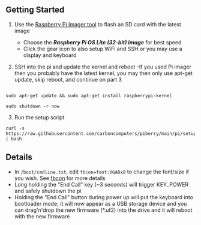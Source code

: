 ## Getting Started

1. Use the [Raspberry Pi Imager tool](https://www.raspberrypi.com/software/) to flash an SD card with the latest image
    - Choose the ***Raspberry Pi OS Lite (32-bit) image*** for best speed
    - Click the gear icon to also setup WiFi and SSH or you may use a display and keyboard

2. SSH into the pi and update the kernel and reboot
   -If you used Pi imager then you probably have the latest kernel, you may then only use apt-get update, skip reboot, and continue on part 3
```

sudo apt-get update && sudo apt-get install raspberrypi-kernel
```
```
sudo shutdown -r now
```

3. Run the setup script
```
curl -s https://raw.githubusercontent.com/carboncomputers/piberry/main/pi/setup.sh | bash
```

## Details
- In ```/boot/cmdline.txt```, edit ```fbcon=font:VGA8x8``` to change the font/size if you wish. See [fbcon](https://www.kernel.org/doc/Documentation/fb/fbcon.txt) for more details
- Long holding the "End Call" key (~3 seconds) will trigger KEY_POWER and safely shutdown the pi
- Holding the "End Call" button during power up will put the keyboard into bootloader mode; it will now appear as a USB storage device and you can drag'n'drop the new firmware (\*.uf2) into the drive and it will reboot with the new firmware
